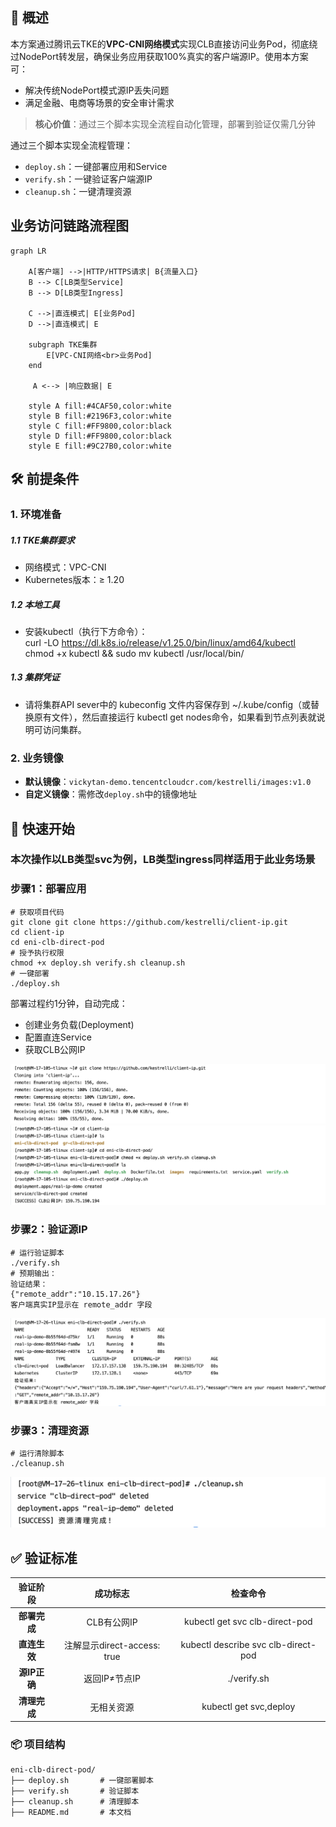 
## 📌 概述

本方案通过腾讯云TKE的**VPC-CNI网络模式**实现CLB直接访问业务Pod，彻底绕过NodePort转发层，确保业务应用获取100%真实的客户端源IP。使用本方案可：
- 解决传统NodePort模式源IP丢失问题
- 满足金融、电商等场景的安全审计需求

>​**核心价值**​：通过三个脚本实现全流程自动化管理，部署到验证仅需几分钟

通过三个脚本实现全流程管理：
- `deploy.sh`：一键部署应用和Service
- `verify.sh`：一键验证客户端源IP
- `cleanup.sh`：一键清理资源

## 业务访问链路流程图​

```mermaid
graph LR
    
    A[客户端] -->|HTTP/HTTPS请求| B{流量入口}
    B --> C[LB类型Service]
    B --> D[LB类型Ingress]
    
    C -->|直连模式| E[业务Pod]
    D -->|直连模式| E
    
    subgraph TKE集群
        E[VPC-CNI网络<br>业务Pod]
    end
    
     A <--> |响应数据| E
    
    style A fill:#4CAF50,color:white
    style B fill:#2196F3,color:white
    style C fill:#FF9800,color:black
    style D fill:#FF9800,color:black
    style E fill:#9C27B0,color:white
```



## 🛠️ 前提条件

### 1. 环境准备

##### 1.1 TKE集群要求  
- 网络模式：VPC-CNI  
- Kubernetes版本：≥ 1.20  

##### 1.2 本地工具  
- 安装kubectl（执行下方命令）：  
  curl -LO https://dl.k8s.io/release/v1.25.0/bin/linux/amd64/kubectl  
  chmod +x kubectl && sudo mv kubectl /usr/local/bin/  

##### 1.3 集群凭证  
- 请将集群API sever中的 kubeconfig 文件内容保存到 ~/.kube/config（或替换原有文件），然后直接运行 kubectl get nodes命令，如果看到节点列表就说明可访问集群。

### 2. 业务镜像

- ​**默认镜像**​：`vickytan-demo.tencentcloudcr.com/kestrelli/images:v1.0`
- ​**自定义镜像**​：需修改`deploy.sh`中的镜像地址

## 🚀 快速开始

### 本次操作以LB类型svc为例，LB类型ingress同样适用于此业务场景

### 步骤1：部署应用
```
# 获取项目代码
git clone git clone https://github.com/kestrelli/client-ip.git 
cd client-ip
cd eni-clb-direct-pod
# 授予执行权限
chmod +x deploy.sh verify.sh cleanup.sh 
# 一键部署
./deploy.sh  
```
部署过程约1分钟，自动完成：
- 创建业务负载(Deployment)
- 配置直连Service
- 获取CLB公网IP

![复刻仓库文件](images/pod1.png)
![部署](images/pod2.png)

### 步骤2：验证源IP
```
# 运行验证脚本
./verify.sh
# 预期输出：
验证结果：
{"remote_addr":"10.15.17.26"} 
客户端真实IP显示在 remote_addr 字段
```
![验证](images/pod3.png)

### 步骤3：清理资源
```
# 运行清除脚本
./cleanup.sh
```
![清除](images/pod4.png)

## ✅ 验证标准


|验证阶段|成功标志|检查命令|
|:-:|:-:|:-:|
|​**部署完成**​|CLB有公网IP|kubectl get svc clb-direct-pod|
|​**直连生效**​|注解显示direct-access: true|kubectl describe svc clb-direct-pod|
|​**源IP正确**​|返回IP≠节点IP|./verify.sh|
|​**清理完成**​|无相关资源|kubectl get svc,deploy|

### 📦 项目结构
```
eni-clb-direct-pod/  
├── deploy.sh       # 一键部署脚本  
├── verify.sh       # 验证脚本  
├── cleanup.sh      # 清理脚本  
├── README.md       # 本文档 
```
